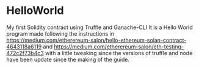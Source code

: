 # HelloWorld
My first Solidity contract using Truffle and Ganache-CLI
It is a Hello World program made following the instructions in https://medium.com/etherereum-salon/hello-ethereum-solan-contract-4643118a6119 and https://medium.com/etherereum-salon/eth-testing-472c2f73b4c3 with a little tweaking since the versions of truffle and node have been update since the making of the guide.
